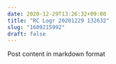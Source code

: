 ```yaml
---
date: 2020-12-29T13:26:32+09:00
title: "RC Logr 20201229 132632"
slug: "1609215992"
draft: false
---
```


Post content in markdown format
